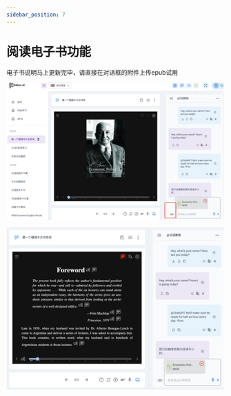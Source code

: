 ```yaml
---
sidebar_position: 7
---
```


# 阅读电子书功能  

电子书说明马上更新完毕，请直接在对话框的附件上传epub试用

![alt text](img/book1.png)

![alt text](img/book2.png)